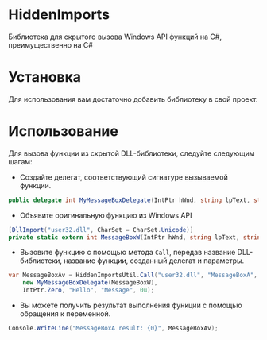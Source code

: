 # HiddenImports
Библиотека для скрытого вызова Windows API функций на C#, преимущественно на C#

# Установка
Для использования вам достаточно добавить библиотеку в свой проект.

# Использование
Для вызова функции из скрытой DLL-библиотеки, следуйте следующим шагам:

- Создайте делегат, соответствующий сигнатуре вызываемой функции.

```csharp
public delegate int MyMessageBoxDelegate(IntPtr hWnd, string lpText, string lpCaption, uint uType);
```

- Объявите оригинальную функцию из Windows API

```csharp
[DllImport("user32.dll", CharSet = CharSet.Unicode)]
private static extern int MessageBoxW(IntPtr hWnd, string lpText, string lpCaption, uint uType);
```

- Вызовите функцию с помощью метода `Call`, передав название DLL-библиотеки, название функции, созданный делегат и параметры.

```csharp
var MessageBoxAv = HiddenImportsUtil.Call("user32.dll", "MessageBoxA",
    new MyMessageBoxDelegate(MessageBoxW),
    IntPtr.Zero, "Hello", "Message", 0u);
```
- Вы можете получить результат выполнения функции с помощью обращения к переменной.

```csharp
Console.WriteLine("MessageBoxA result: {0}", MessageBoxAv);
```
